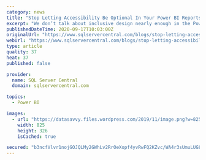 ```yaml
---
category: news
title: "Stop Letting Accessibility Be Optional In Your Power BI Reports"
excerpt: "We don’t talk about inclusive design nearly enough in the Power BI community. I was trying to recall the last time I saw a demo report (from Microsoft or the community) that looked like consideration was made for basic accessibility, and… it’s a ..."
publishedDateTime: 2020-09-17T10:03:00Z
originalUrl: "https://www.sqlservercentral.com/blogs/stop-letting-accessibility-be-optional-in-your-power-bi-reports"
webUrl: "https://www.sqlservercentral.com/blogs/stop-letting-accessibility-be-optional-in-your-power-bi-reports"
type: article
quality: 37
heat: 37
published: false

provider:
  name: SQL Server Central
  domain: sqlservercentral.com

topics:
  - Power BI

images:
  - url: "https://datasavvy.files.wordpress.com/2019/11/image.png?w=825"
    width: 825
    height: 326
    isCached: true

secured: "b3ncfVlvr1nojGOJQLMy2GWhLv2RrOeXopf4yvRwFQ2KZvc/WA4r3sUmuLUGLJEZuJJj3PS76AjeyMI2DcQXeMAqcrQVvCwqxtfVTpoCGbrE7MegOoNq6/oj2txqSL2wrUa6lNCixxdX9B4/OqjmUZWebGk3wMwCHjKgxV5nv5WOgf0WlaymJ29yCtAj1QlbtbIYyNfq0irQbmUVuzaVviS4UJ4GB4gAzXHGI2F3tb+h0B81GGd4j2M9pq75N7cw5bg6yJVjtr2VUIrwjEvBxiSxDS2O/QEf2LgQMfPDrBkZAzCD3qhk6llPDk61tiYn4faeoCV2ESfXbLDTV9YCPBNndjkxMZ+hn3BxEqd4ZYY=;BMWfKRYYdL6mCRoRI6j91w=="
---
```


